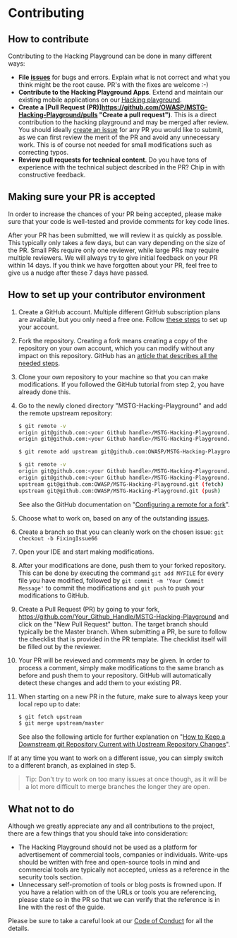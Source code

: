 # Contributing

## How to contribute

Contributing to the Hacking Playground can be done in many different ways:

- **File [issues](https://github.com/OWASP/MSTG-Hacking-Playground/issues/ "Hacking Playground Issues")** for bugs and errors. Explain what is not correct and what you think might be the root cause. PR's with the fixes are welcome :-)
- **Contribute to the Hacking Playground Apps**. Extend and maintain our existing mobile applications on our [Hacking playground](https://github.com/OWASP/MSTG-Hacking-Playground "MSTG Hacking Playground").
- **Create a [Pull Request (PR)]https://github.com/OWASP/MSTG-Hacking-Playground/pulls "Create a pull request")**. This is a direct contribution to the hacking playground and may be merged after review. You should ideally [create an issue](https://github.com/OWASP/MSTG-Hacking-Playground/issues/ "MSTG Issues") for any PR you would like to submit, as we can first review the merit of the PR and avoid any unnecessary work. This is of course not needed for small modifications such as correcting typos.
- **Review pull requests for technical content**. Do you have tons of experience with the technical subject described in the PR? Chip in with constructive feedback.

## Making sure your PR is accepted

In order to increase the chances of your PR being accepted, please make sure that your code is well-tested and provide comments for key code lines.

After your PR has been submitted, we will review it as quickly as possible. This typically only takes a few days, but can vary depending on the size of the PR. Small PRs require only one reviewer, while large PRs may require multiple reviewers. We will always try to give initial feedback on your PR within 14 days. If you think we have forgotten about your PR, feel free to give us a nudge after these 7 days have passed.

## How to set up your contributor environment

1. Create a GitHub account. Multiple different GitHub subscription plans are available, but you only need a free one. Follow [these steps](https://help.github.com/en/articles/signing-up-for-a-new-github-account "Signing up for a new GitHub account") to set up your account.
2. Fork the repository. Creating a fork means creating a copy of the repository on your own account, which you can modify without any impact on this repository. GitHub has an [article that describes all the needed steps](https://help.github.com/en/articles/fork-a-repo "Fork a repo").
3. Clone your own repository to your machine so that you can make modifications. If you followed the GitHub tutorial from step 2, you have already done this.
4. Go to the newly cloned directory "MSTG-Hacking-Playground" and add the remote upstream repository:

    ```bash
    $ git remote -v
    origin git@github.com:<your Github handle>/MSTG-Hacking-Playground.git (fetch)
    origin git@github.com:<your Github handle>/MSTG-Hacking-Playground.git (push)

    $ git remote add upstream git@github.com:OWASP/MSTG-Hacking-Playground.git

    $ git remote -v
    origin git@github.com:<your Github handle>/MSTG-Hacking-Playground.git (fetch)
    origin git@github.com:<your Github handle>/MSTG-Hacking-Playground.git (push)
    upstream git@github.com:OWASP/MSTG-Hacking-Playground.git (fetch)
    upstream git@github.com:OWASP/MSTG-Hacking-Playground.git (push)
    ```

    See also the GitHub documentation on "[Configuring a remote for a fork](https://help.github.com/en/articles/configuring-a-remote-for-a-fork "Configuring a remote for a fork")".
5. Choose what to work on, based on any of the outstanding [issues](https://github.com/OWASP/MSTG-Hacking-Playground/issues/ "Hacking Playground Issues").
6. Create a branch so that you can cleanly work on the chosen issue: `git checkout -b FixingIssue66`
7. Open your IDE and start making modifications.
8. After your modifications are done, push them to your forked repository. This can be done by executing the command `git add MYFILE` for every file you have modified, followed by `git commit -m 'Your Commit Message'` to commit the modifications and `git push` to push your modifications to GitHub.
9. Create a Pull Request (PR) by going to your fork, <https://github.com/Your_Github_Handle/MSTG-Hacking-Playground> and click on the "New Pull Request" button. The target branch should typically be the Master branch. When submitting a PR, be sure to follow the checklist that is provided in the PR template. The checklist itself will be filled out by the reviewer.
10. Your PR will be reviewed and comments may be given. In order to process a comment, simply make modifications to the same branch as before and push them to your repository. GitHub will automatically detect these changes and add them to your existing PR.
11. When starting on a new PR in the future, make sure to always keep your local repo up to date:

    ```bash
    $ git fetch upstream
    $ git merge upstream/master
    ```

    See also the following article for further explanation on "[How to Keep a Downstream git Repository Current with Upstream Repository Changes](https://medium.com/sweetmeat/how-to-keep-a-downstream-git-repository-current-with-upstream-repository-changes-10b76fad6d97 "How to Keep a Downstream git Repository Current with Upstream Repository Changes")".

If at any time you want to work on a different issue, you can simply switch to a different branch, as explained in step 5.

> Tip: Don't try to work on too many issues at once though, as it will be a lot more difficult to merge branches the longer they are open.

## What not to do

Although we greatly appreciate any and all contributions to the project, there are a few things that you should take into consideration:

- The Hacking Playground should not be used as a platform for advertisement of commercial tools, companies or individuals. Write-ups should be written with free and open-source tools in mind and commercial tools are typically not accepted, unless as a reference in the security tools section.
- Unnecessary self-promotion of tools or blog posts is frowned upon. If you have a relation with on of the URLs or tools you are referencing, please state so in the PR so that we can verify that the reference is in line with the rest of the guide.

Please be sure to take a careful look at our [Code of Conduct](https://github.com/OWASP/owasp-mstg/blob/master/CODE_OF_CONDUCT.md "Code of Conduct") for all the details.
